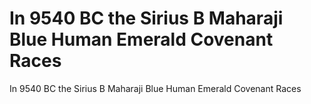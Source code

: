 # In 9540 BC the Sirius B Maharaji Blue Human Emerald Covenant Races

In 9540 BC the Sirius B Maharaji Blue Human Emerald Covenant Races